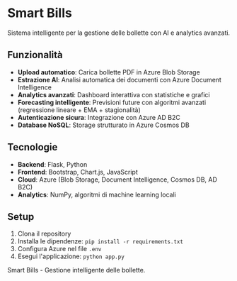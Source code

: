 # Smart Bills

Sistema intelligente per la gestione delle bollette con AI e analytics avanzati.

## Funzionalità

- **Upload automatico**: Carica bollette PDF in Azure Blob Storage
- **Estrazione AI**: Analisi automatica dei documenti con Azure Document Intelligence
- **Analytics avanzati**: Dashboard interattiva con statistiche e grafici
- **Forecasting intelligente**: Previsioni future con algoritmi avanzati (regressione lineare + EMA + stagionalità)
- **Autenticazione sicura**: Integrazione con Azure AD B2C
- **Database NoSQL**: Storage strutturato in Azure Cosmos DB

## Tecnologie

- **Backend**: Flask, Python
- **Frontend**: Bootstrap, Chart.js, JavaScript
- **Cloud**: Azure (Blob Storage, Document Intelligence, Cosmos DB, AD B2C)
- **Analytics**: NumPy, algoritmi di machine learning locali

## Setup

1. Clona il repository
2. Installa le dipendenze: `pip install -r requirements.txt`
3. Configura Azure nel file `.env`
4. Esegui l'applicazione: `python app.py`

Smart Bills - Gestione intelligente delle bollette.